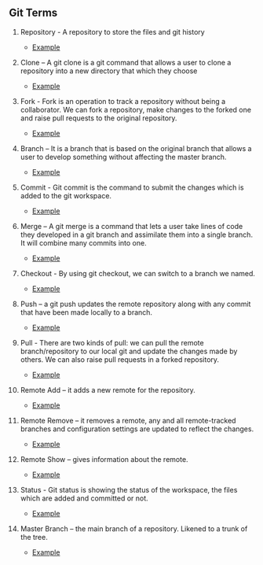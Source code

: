 ## Git Terms

1. Repository - A repository to store the files and git history

    * [Example](https://help.github.com/en/github/creating-cloning-and-archiving-repositories/about-repositories
)
2. Clone – A git clone is a git command that allows a user to clone a repository into a new directory that which they choose

    * [Example](https://help.github.com/en/github/creating-cloning-and-archiving-repositories/cloning-a-repository
)
3. Fork - Fork is an operation to track a repository without being a collaborator. We can fork a repository, make changes to the forked one and raise pull requests to the original repository.

    * [Example](https://help.github.com/en/github/creating-cloning-and-archiving-repositories/cloning-a-repository
)
4. Branch – It is a branch that is based on the original branch that allows a user to develop something without affecting the master branch.

    * [Example](https://help.github.com/en/github/collaborating-with-issues-and-pull-requests/about-branches
)
5. Commit - Git commit is the command to submit the changes which is added to the git workspace.

    * [Example](https://help.github.com/en/desktop/contributing-to-projects/committing-and-reviewing-changes-to-your-project
)
6. Merge – A git merge is a command that lets a user take lines of code they developed in a git branch and assimilate them into a single branch. It will combine many commits into one.

    * [Example](https://www.atlassian.com/git/tutorials/using-branches/git-merge
)
7. Checkout - By using git checkout, we can switch to a branch we named.

    * [Example](https://www.atlassian.com/git/tutorials/using-branches/git-checkout)
    
8. Push – a git push updates the remote repository along with any commit that have been made locally to a branch.

    * [Example](https://www.atlassian.com/git/tutorials/syncing/git-push)

9. Pull - There are two kinds of pull: we can pull the remote branch/repository to our local git and update the changes made by others. We can also raise pull requests in a forked repository.
   
    * [Example](https://www.atlassian.com/git/tutorials/syncing/git-pull)
    
10. Remote Add – it adds a new remote for the repository.

    * [Example](https://docs.github.com/en/github/using-git/adding-a-remote
)

11. Remote Remove – it removes a remote, any and all remote-tracked branches and configuration settings are updated to reflect the changes.

    * [Example](https://docs.github.com/en/github/using-git/removing-a-remote)
 
12. Remote  Show – gives information about the remote.

    * [Example](https://git-scm.com/docs/git-remote)

13. Status - Git status is showing the status of the workspace, the files which are added and committed or not.

    * [Example]( https://git-scm.com/docs/git-status)
 
14. Master Branch – the main branch of a repository. Likened to a trunk of the tree.

    * [Example](https://git-scm.com/book/en/v2/Git-Branching-Branches-in-a-Nutshell#:~:text=The%20default%20branch%20name%20in,branch%20pointer%20moves%20forward%20automatically.&text=The%20%E2%80%9Cmaster%E2%80%9D%20branch%20in%20Git%20is%20not%20a%20special%20branch.
)